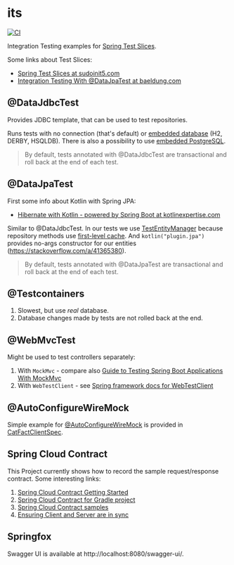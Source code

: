 # its

[![CI](https://github.com/wiiitek/its/actions/workflows/main.yml/badge.svg)](https://github.com/wiiitek/its/actions/workflows/main.yml)

Integration Testing examples for [Spring Test Slices].

Some links about Test Slices:

- [Spring Test Slices at sudoinit5.com]
- [Integration Testing With @DataJpaTest at baeldung.com]

## @DataJdbcTest

Provides JDBC template, that can be used to test repositories.

Runs tests with no connection (that's default) or [embedded database] (H2, DERBY, HSQLDB).
There is also a possibility to use [embedded PostgreSQL].

> By default, tests annotated with @DataJdbcTest are transactional and roll back at the end of each test.

## @DataJpaTest

First some info about Kotlin with Spring JPA:

- [Hibernate with Kotlin - powered by Spring Boot at kotlinexpertise.com]

Similar to @DataJdbcTest.
In our tests we use [TestEntityManager] because repository methods use [first-level cache].
And `kotlin("plugin.jpa")` provides no-args constructor for our entities (https://stackoverflow.com/a/41365380).

> By default, tests annotated with @DataJpaTest are transactional and roll back at the end of each test.

## @Testcontainers

1. Slowest, but use *real* database.
2. Database changes made by tests are not rolled back at the end.

## @WebMvcTest

Might be used to test controllers separately:

1. With `MockMvc` - compare also [Guide to Testing Spring Boot Applications With MockMvc]
2. With `WebTestClient` - see [Spring framework docs for WebTestClient]

## @AutoConfigureWireMock

Simple example for [@AutoConfigureWireMock](https://cloud.spring.io/spring-cloud-contract/1.2.x/multi/multi__spring_cloud_contract_wiremock.html) is provided in [CatFactClientSpec](https://github.com/wiiitek/its/blob/main/src/test/groovy/pl/kubiczak/test/spring/integration/demo/cats/CatFactClientSpec.groovy).

## Spring Cloud Contract

This Project currently shows how to record the sample request/response contract.
Some interesting links:

1. [Spring Cloud Contract Getting Started]
2. [Spring Cloud Contract for Gradle project]
3. [Spring Cloud Contract samples]
4. [Ensuring Client and Server are in sync]

## Springfox

Swagger UI is available at http://localhost:8080/swagger-ui/.

[Spring Test Slices]: https://www.baeldung.com/spring-tests#5-using-test-slices
[Spring Test Slices at sudoinit5.com]: https://www.sudoinit5.com/post/spring-test-slices/#testing-just-jpa
[Integration Testing With @DataJpaTest at baeldung.com]: https://www.baeldung.com/spring-boot-testing#integration-testing-with-datajpatest

[embedded database]: https://github.com/spring-projects/spring-boot/blob/main/spring-boot-project/spring-boot/src/main/java/org/springframework/boot/jdbc/EmbeddedDatabaseConnection.java
[embedded PostgreSQL]: https://stackoverflow.com/a/49011982

[Hibernate with Kotlin - powered by Spring Boot at kotlinexpertise.com]: https://kotlinexpertise.com/hibernate-with-kotlin-spring-boot/

[TestEntityManager]: https://zetcode.com/springboot/testentitymanager/
[first-level cache]: https://howtodoinjava.com/hibernate/understanding-hibernate-first-level-cache-with-example/

[Guide to Testing Spring Boot Applications With MockMvc]: https://rieckpil.de/guide-to-testing-spring-boot-applications-with-mockmvc/
[Spring framework docs for WebTestClient]: https://spring.getdocs.org/en-US/spring-framework-docs/docs/testing/integration-testing/webtestclient.html

[Spring Cloud Contract Getting Started]: https://cloud.spring.io/spring-cloud-contract/reference/html/getting-started.html
[Spring Cloud Contract for Gradle project]: https://cloud.spring.io/spring-cloud-contract/reference/html/gradle-project.html
[Spring Cloud Contract samples]: https://github.com/spring-cloud-samples/spring-cloud-contract-samples
[Ensuring Client and Server are in sync]: https://www.linkedin.com/learning/advanced-spring-effective-integration-testing-with-spring-boot/ensuring-client-app-rest-call-and-web-app-controller-are-in-sync-10134626
